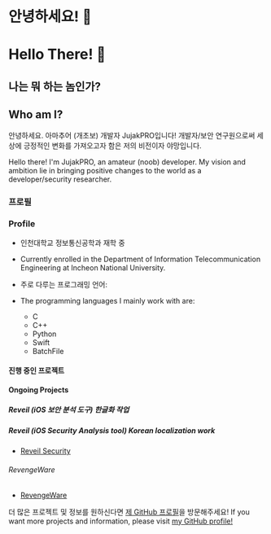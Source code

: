# 안녕하세요! 👋
# Hello There! 👋

## 나는 뭐 하는 놈인가?
## Who am I?
안녕하세요. 아마추어 (개초보) 개발자 JujakPRO입니다! 개발자/보안 연구원으로써 세상에 긍정적인 변화를 가져오고자 함은 저의 비전이자 야망입니다.

Hello there! I'm JujakPRO, an amateur (noob) developer. My vision and ambition lie in bringing positive changes to the world as a developer/security researcher.

### 프로필
### Profile

- 인천대학교 정보통신공학과 재학 중
- Currently enrolled in the Department of Information Telecommunication Engineering at Incheon National University.
  
- 주로 다루는 프로그래밍 언어:
- The programming languages I mainly work with are:
  - C
  - C++
  - Python
  - Swift
  - BatchFile

#### 진행 중인 프로젝트
#### Ongoing Projects

##### Reveil (iOS 보안 분석 도구) 한글화 작업
##### Reveil (iOS Security Analysis tool) Korean localization work
- [Reveil Security](https://github.com/Lessica/Reveil)

###### RevengeWare
- [RevengeWare](https://github.com/JujakPRO/RevengeWare)

더 많은 프로젝트 및 정보를 원하신다면 [제 GitHub 프로필](https://github.com/JujakPRO)을 방문해주세요!
If you want more projects and information, please visit [my GitHub profile!](https://github.com/JujakPRO)
